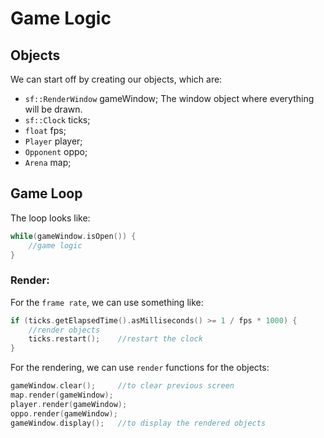 # Game Logic
## Objects
We can start off by creating our objects, which are:
- `sf::RenderWindow` gameWindow; The window object where everything will be drawn.
- `sf::Clock` ticks;
- `float` fps;
- `Player` player;
- `Opponent` oppo;
- `Arena` map;

## Game Loop
The loop looks like:
```cpp
while(gameWindow.isOpen()) {
    //game logic
}
```

### Render:
For the `frame rate`, we can use something like:
```cpp
if (ticks.getElapsedTime().asMilliseconds() >= 1 / fps * 1000) {
    //render objects
    ticks.restart();    //restart the clock
}
```
For the rendering, we can use `render` functions for the objects:
```cpp
gameWindow.clear();     //to clear previous screen
map.render(gameWindow);
player.render(gameWindow);
oppo.render(gameWindow);
gameWindow.display();   //to display the rendered objects
```